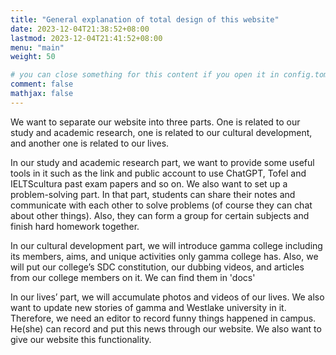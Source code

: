 ```yaml
---
title: "General explanation of total design of this website"
date: 2023-12-04T21:38:52+08:00
lastmod: 2023-12-04T21:41:52+08:00
menu: "main"
weight: 50

# you can close something for this content if you open it in config.toml.
comment: false
mathjax: false
---
```


We want to separate our website into three parts. One is related to our study and academic research, one is related to our cultural development, and another one is related to our lives.

In our study and academic research part, we want to provide some useful tools in it such as the link and public account to use ChatGPT, Tofel and IELTScultura past exam papers and so on. We also want to set up a problem-solving part. In that part, students can share their notes and communicate with each other to solve problems (of course they can chat about other things). Also, they can form a group for certain subjects and finish hard homework together.

In our cultural development part, we will introduce gamma college including its members, aims, and unique activities only gamma college has. Also, we will put our college’s SDC constitution, our dubbing videos, and articles from our college members on it. We can find them in 'docs'

In our lives’ part, we will accumulate photos and videos of our lives. We also want to update new stories of gamma and Westlake university in it. Therefore, we need an editor to record funny things happened in campus. He(she) can record and put this news through our website. We also want to give our website this functionality.

